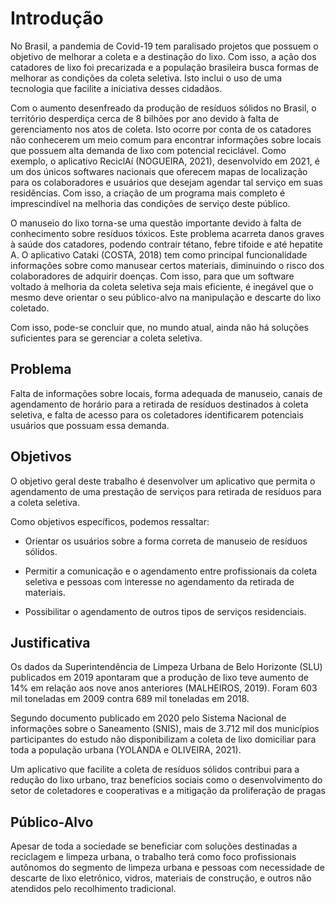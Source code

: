 # Introdução

No Brasil, a pandemia de Covid-19 tem paralisado projetos que possuem o objetivo de melhorar a coleta e a destinação do lixo. Com isso, a ação dos catadores de lixo foi precarizada e a população brasileira busca formas de melhorar as condições da coleta seletiva. Isto inclui o uso de uma tecnologia que facilite a iniciativa desses cidadãos. 

Com o aumento desenfreado da produção de resíduos sólidos no Brasil, o território desperdiça cerca de 8 bilhões por ano devido à falta de gerenciamento nos atos de coleta. Isto ocorre por conta de os catadores não conhecerem um meio comum para encontrar informações sobre locais que possuem alta demanda de lixo com potencial reciclável. Como exemplo, o aplicativo ReciclAí (NOGUEIRA, 2021), desenvolvido em 2021, é um dos únicos softwares nacionais que oferecem mapas de localização para os colaboradores e usuários que desejam agendar tal serviço em suas residências. Com isso, a criação de um programa mais completo é imprescindível na melhoria das condições de serviço deste público. 

O manuseio do lixo torna-se uma questão importante devido à falta de conhecimento sobre resíduos tóxicos. Este problema acarreta danos graves à saúde dos catadores, podendo contrair tétano, febre tifoide e até hepatite A. O aplicativo Cataki (COSTA, 2018) tem como principal funcionalidade informações sobre como manusear certos materiais, diminuindo o risco dos colaboradores de adquirir doenças. Com isso, para que um software voltado à melhoria da coleta seletiva seja mais eficiente, é inegável que o mesmo deve orientar o seu público-alvo na manipulação e descarte do lixo coletado. 

Com isso, pode-se concluir que, no mundo atual, ainda não há soluções suficientes para se gerenciar a coleta seletiva. 

## Problema
Falta de informações sobre locais, forma adequada de manuseio, canais de agendamento de horário para a retirada de resíduos destinados à coleta seletiva, e falta de acesso para os coletadores identificarem potenciais usuários que possuam essa demanda. 

## Objetivos

O objetivo geral deste trabalho é desenvolver um aplicativo que permita o agendamento de uma prestação de serviços para retirada de resíduos para a coleta seletiva. 

Como objetivos específicos, podemos ressaltar: 

- Orientar os usuários sobre a forma correta de manuseio de resíduos sólidos. 

- Permitir a comunicação e o agendamento entre profissionais da coleta seletiva e pessoas com interesse no agendamento da retirada de materiais.  

- Possibilitar o agendamento de outros tipos de serviços residenciais. 

## Justificativa

Os dados da Superintendência de Limpeza Urbana de Belo Horizonte (SLU) publicados em 2019 apontaram que a produção de lixo teve aumento de 14% em relação aos nove anos anteriores (MALHEIROS, 2019). Foram 603 mil toneladas em 2009 contra 689 mil toneladas em 2018. 

Segundo documento publicado em 2020 pelo Sistema Nacional de informações sobre o Saneamento (SNIS), mais de 3.712 mil dos municípios participantes do estudo não disponibilizam a coleta de lixo domiciliar para toda a população urbana (YOLANDA e OLIVEIRA, 2021). 

Um aplicativo que facilite a coleta de resíduos sólidos contribui para a redução do lixo urbano, traz benefícios sociais como o desenvolvimento do setor de coletadores e cooperativas e a mitigação da proliferação de pragas 

## Público-Alvo

Apesar de toda a sociedade se beneficiar com soluções destinadas a reciclagem e limpeza urbana, o trabalho terá como foco profissionais autônomos do segmento de limpeza urbana e pessoas com necessidade de descarte de lixo eletrônico, vidros, materiais de construção, e outros não atendidos pelo recolhimento tradicional. 
